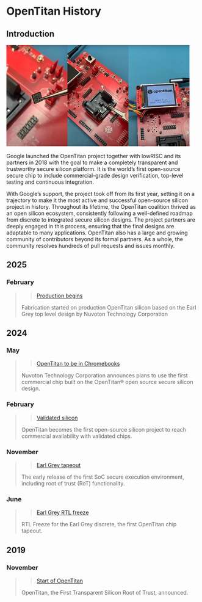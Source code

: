 # OpenTitan History

## Introduction

![OpenTitan booting](../images/otboot.jpg)

Google launched the OpenTitan project together with lowRISC and its partners in 2018 with the goal to 
make a completely transparent and trustworthy secure silicon platform. It is the world’s first open-source 
secure chip to include commercial-grade design verification, top-level testing and continuous integration. 

With Google’s support, the project took off from its first year, setting it on a trajectory to make it the 
most active and successful open-source silicon project in history. Throughout its lifetime, the OpenTitan 
coalition thrived as an open silicon ecosystem, consistently following a well-defined roadmap from discrete 
to integrated secure silicon designs. The project partners are deeply engaged in this process, ensuring that 
the final designs are adaptable to many applications. OpenTitan also has a large and growing community of 
contributors beyond its formal partners. As a whole, the community resolves hundreds of pull requests and 
issues monthly.

## 2025

### February
 
>> [Production begins](https://lowrisc.org/news/the-worlds-first-open-source-security-chip-hits-production-with-google/) 
> 
> Fabrication started on production OpenTitan silicon based on the Earl Grey top level design by Nuvoton Technology Corporation

## 2024

### May
 
>> [OpenTitan to be in Chromebooks](https://lowrisc.org/news/nuvoton-develops-opentitan-based-security-chip-as-next-gen-security-solution-for-chromebooks/)
> 
> Nuvoton Technology Corporation announces plans to use the first commercial chip built on the OpenTitan® open source secure silicon design. 

### February
 
>> [Validated silicon](https://lowrisc.org/news/opentitan-commercial-availability/)
> 
> OpenTitan becomes the first open-source silicon project to reach commercial availability with validated chips.

### November
 
>> [Earl Grey tapeout](https://lowrisc.org/news/opentitan-partnership-announces-first-public-secure-execution-environment-for-integrated/)
> 
> The early release of the first SoC secure execution environment, including root of trust (RoT) functionality.

### June
 
>> [Earl Grey RTL freeze](https://lowrisc.org/news/opentitans-rtl-freeze-leveraging-transparency-to-create-trustworthy-computing/)
> 
> RTL Freeze for the Earl Grey discrete, the first OpenTitan chip tapeout. 

## 2019

### November
 
>> [Start of OpenTitan](https://lowrisc.org/news/announcing-opentitan-the-first-transparent-silicon-root-of-trust/)
> 
> OpenTitan, the First Transparent Silicon Root of Trust, announced.




